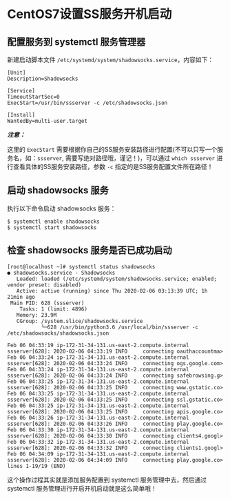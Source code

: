 # CentOS7设置SS服务开机启动

## 配置服务到 systemctl 服务管理器

新建启动脚本文件 `/etc/systemd/system/shadowsocks.service`，内容如下：

```shell
[Unit]
Description=Shadowsocks

[Service]
TimeoutStartSec=0
ExecStart=/usr/bin/ssserver -c /etc/shadowsocks.json

[Install]
WantedBy=multi-user.target
```

**_注意：_**

这里的 `ExecStart` 需要根据你自己的SS服务安装路径进行配置(不可以只写一个服务名，如：`ssserver`, 需要写绝对路径哦，谨记！)，可以通过 `which ssserver` 进行查看具体的SS服务安装路径，参数 `-c` 指定的是SS服务配置文件所在路径！

## 启动 shadowsocks 服务

执行以下命令启动 shadowsocks 服务：

```shell
$ systemctl enable shadowsocks
$ systemctl start shadowsocks
```

## 检查 shadowsocks 服务是否已成功启动

```shell
[root@localhost ~]# systemctl status shadowsocks
● shadowsocks.service - Shadowsocks
   Loaded: loaded (/etc/systemd/system/shadowsocks.service; enabled; vendor preset: disabled)
   Active: active (running) since Thu 2020-02-06 03:13:39 UTC; 1h 21min ago
 Main PID: 628 (ssserver)
    Tasks: 1 (limit: 4896)
   Memory: 23.9M
   CGroup: /system.slice/shadowsocks.service
           └─628 /usr/bin/python3.6 /usr/local/bin/ssserver -c /etc/shadowsocks/shadowsocks.json

Feb 06 04:33:19 ip-172-31-34-131.us-east-2.compute.internal ssserver[628]: 2020-02-06 04:33:19 INFO     connecting oauthaccountma>
Feb 06 04:33:24 ip-172-31-34-131.us-east-2.compute.internal ssserver[628]: 2020-02-06 04:33:24 INFO     connecting ogs.google.com>
Feb 06 04:33:24 ip-172-31-34-131.us-east-2.compute.internal ssserver[628]: 2020-02-06 04:33:24 INFO     connecting safebrowsing.g>
Feb 06 04:33:25 ip-172-31-34-131.us-east-2.compute.internal ssserver[628]: 2020-02-06 04:33:25 INFO     connecting www.gstatic.co>
Feb 06 04:33:25 ip-172-31-34-131.us-east-2.compute.internal ssserver[628]: 2020-02-06 04:33:25 INFO     connecting ssl.gstatic.co>
Feb 06 04:33:25 ip-172-31-34-131.us-east-2.compute.internal ssserver[628]: 2020-02-06 04:33:25 INFO     connecting apis.google.co>
Feb 06 04:33:26 ip-172-31-34-131.us-east-2.compute.internal ssserver[628]: 2020-02-06 04:33:26 INFO     connecting play.google.co>
Feb 06 04:33:30 ip-172-31-34-131.us-east-2.compute.internal ssserver[628]: 2020-02-06 04:33:30 INFO     connecting clients4.googl>
Feb 06 04:33:32 ip-172-31-34-131.us-east-2.compute.internal ssserver[628]: 2020-02-06 04:33:32 INFO     connecting clients1.googl>
Feb 06 04:34:09 ip-172-31-34-131.us-east-2.compute.internal ssserver[628]: 2020-02-06 04:34:09 INFO     connecting play.google.co>
lines 1-19/19 (END)
```


这个操作过程其实就是添加服务配置到 systemctl 服务管理中去，然后通过 systemctl 服务管理进行开启开机启动就是这么简单哦！